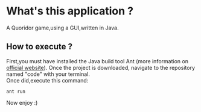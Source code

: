 # What's this application ?
A Quoridor game,using a GUI,written in Java.

## How to execute ?
First,you must have installed the Java build tool Ant (more information on [official website](http://ant.apache.org/)).
Once the project is downloaded, navigate to the repository named "code" with your terminal.           
Once did,execute this command: 
~~~
ant run
~~~
Now enjoy :) 
